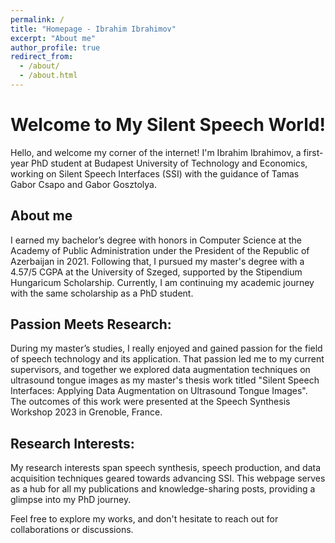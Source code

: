 ```yaml
---
permalink: /
title: "Homepage - Ibrahim Ibrahimov"
excerpt: "About me"
author_profile: true
redirect_from: 
  - /about/
  - /about.html
---
```


Welcome to My Silent Speech World!
=====
Hello, and welcome my corner of the internet! I'm Ibrahim Ibrahimov, a first-year PhD student at Budapest University of Technology and Economics, working on Silent Speech Interfaces (SSI) with the guidance of Tamas Gabor Csapo and Gabor Gosztolya.

About me
----
I earned my bachelor’s degree with honors in Computer Science at the Academy of Public Administration under the President of the Republic of Azerbaijan in 2021. Following that, I pursued my master's degree with a 4.57/5 CGPA at the University of Szeged, supported by the Stipendium Hungaricum Scholarship. Currently, I am continuing my academic journey with the same scholarship as a PhD student.

Passion Meets Research:
----
During my master’s studies, I really enjoyed and gained passion for the field of speech technology and its application. That passion led me to my current supervisors, and together we explored data augmentation techniques on ultrasound tongue images as my master's thesis work titled "Silent Speech Interfaces: Applying Data Augmentation on Ultrasound Tongue Images". The outcomes of this work were presented at the Speech Synthesis Workshop 2023 in Grenoble, France.

Research Interests:
----
My research interests span speech synthesis, speech production, and data acquisition techniques geared towards advancing SSI. This webpage serves as a hub for all my publications and knowledge-sharing posts, providing a glimpse into my PhD journey.

Feel free to explore my works, and don't hesitate to reach out for collaborations or discussions.






